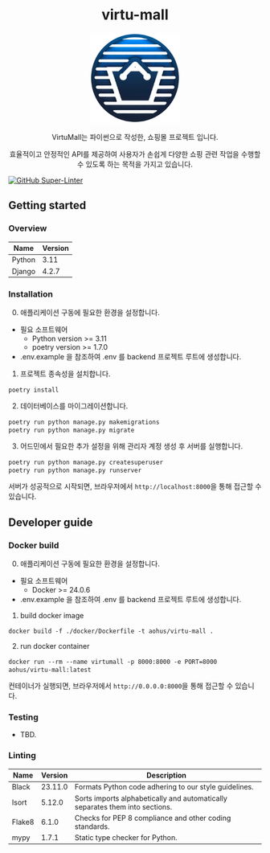 <h1 align="center">virtu-mall</h1>
<p align="center"><img width="180" src="./logo.png" alt="logo" /></p>
<p align="center">VirtuMall는 파이썬으로 작성한, 쇼핑몰 프로젝트 입니다.</p>
<p align="center">효율적이고 안정적인 API를 제공하여 사용자가 손쉽게 다양한 쇼핑  관련 작업을 수행할 수 있도록 하는 목적을 가지고 있습니다.</p>

[![GitHub Super-Linter](https://github.com/f-lab-edu/virtu-mall/actions/workflows/linter.yml/badge.svg)](https://github.com/marketplace/actions/super-linter)

## Getting started

### Overview

Name    | Version
--------|---------
Python  | 3.11
Django  | 4.2.7

### Installation

0. 애플리케이션 구동에 필요한 환경을 설정합니다.
- 필요 소프트웨어
    - Python version >= 3.11
    - poetry version >= 1.7.0
- .env.example 을 참조하여 .env 를 backend 프로젝트 루트에 생성합니다.

1. 프로젝트 종속성을 설치합니다.
```shell
poetry install
```

2. 데이터베이스를 마이그레이션합니다.
```shell
poetry run python manage.py makemigrations
poetry run python manage.py migrate
```

3. 어드민에서 필요한 추가 설정을 위해 관리자 계정 생성 후 서버를 실행합니다.
```shell
poetry run python manage.py createsuperuser
poetry run python manage.py runserver
```
서버가 성공적으로 시작되면, 브라우저에서 `http://localhost:8000`을 통해 접근할 수 있습니다.


## Developer guide

### Docker build

0. 애플리케이션 구동에 필요한 환경을 설정합니다.
- 필요 소프트웨어
    - Docker >= 24.0.6
- .env.example 을 참조하여 .env 를 backend 프로젝트 루트에 생성합니다.

1. build docker image
```shell
docker build -f ./docker/Dockerfile -t aohus/virtu-mall .
```

2. run docker container
```shell
docker run --rm --name virtumall -p 8000:8000 -e PORT=8000 aohus/virtu-mall:latest
```

컨테이너가 실행되면, 브라우저에서 `http://0.0.0.0:8000`을 통해 접근할 수 있습니다.

### Testing

- TBD.

### Linting
Name    | Version | Description
--------|---------|----------------
Black   | 23.11.0 | Formats Python code adhering to our style guidelines.
Isort   | 5.12.0  | Sorts imports alphabetically and automatically separates them into sections.
Flake8  | 6.1.0   | Checks for PEP 8 compliance and other coding standards.
mypy    | 1.7.1   | Static type checker for Python.

